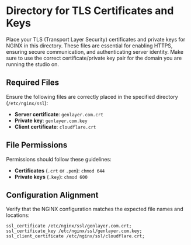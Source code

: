 # Directory for TLS Certificates and Keys

Place your TLS (Transport Layer Security) certificates and private keys for NGINX in this directory. These files are essential for enabling HTTPS, ensuring secure communication, and authenticating server identity. Make sure to use the correct certificate/private key pair for the domain you are running the studio on.

## Required Files

Ensure the following files are correctly placed in the specified directory (`/etc/nginx/ssl`):

- **Server certificate**: `genlayer.com.crt`
- **Private key**: `genlayer.com.key`
- **Client certificate**: `cloudflare.crt`

## File Permissions

Permissions should follow these guidelines:

- **Certificates** (`.crt` or `.pem`): `chmod 644`
- **Private keys** (`.key`): `chmod 600`

## Configuration Alignment

Verify that the NGINX configuration matches the expected file names and locations:

```nginx
ssl_certificate /etc/nginx/ssl/genlayer.com.crt;
ssl_certificate_key /etc/nginx/ssl/genlayer.com.key;
ssl_client_certificate /etc/nginx/ssl/cloudflare.crt;
```
